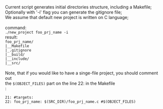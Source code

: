 Current script generates initial directories structure, including a Makefile; <br>
Optionally with '-i' flag you can generate the gitignore file; <br>
We assume that default new project is written on C language; <br>
<br>command:
<br>
<code>./new_project foo_prj_name -i</code>
<br>result:
<br>
<code>foo_prj_name/</code>
<br>
<code>|__Makefile</code>
<br>
<code>|_.gitignore</code>
<br>
<code>|__build/</code>
<br>
<code>|__include/</code>
<br>
<code>|__src/</code> <br>
<br>
Note, that if you would like to have a singe-file project,
you should comment out<br>the <code>$(OBJECT_FILES)</code>
part on the line 22: in the Makefile<br>:

<code>21: #targets:</code><br>
<code>22: foo_prj_name: $(SRC_DIR)/foo_prj_name.c #$(OBJECT_FILES)
</code>
